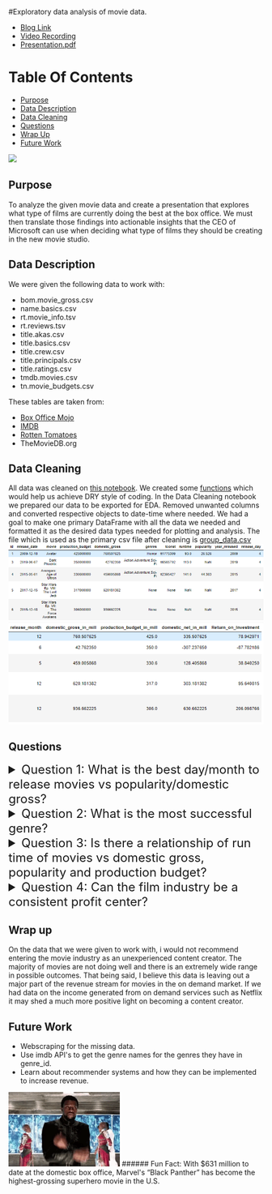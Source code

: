 #Exploratory data analysis of movie data.
* [Blog Link](https://medium.com/@saifkasmani84/creating-a-new-movie-studio-exploratory-data-analysis-of-movie-data-eafbc00a5d30)
* [Video Recording](https://youtu.be/dM9IPFhCnEM)
* [Presentation.pdf](./presentation.pptx.pdf)

# Table Of Contents
* [Purpose](#purpose)
* [Data Description](#data-description)
* [Data Cleaning](#data-cleaning)
* [Questions](#questions)
* [Wrap Up](#wrap-up)
* [Future Work](#future-work)

<img src='images/giphy.gif'/>

## Purpose
To analyze the given movie data and create a presentation that explores what type of films are currently doing the best at the box office. We must then translate those findings into actionable insights that the CEO of Microsoft can use when deciding what type of films they should be creating in the new movie studio.

## Data Description
We were given the following data to work with:
* bom.movie_gross.csv
* name.basics.csv
* rt.movie_info.tsv
* rt.reviews.tsv
* title.akas.csv
* title.basics.csv
* title.crew.csv
* title.principals.csv
* title.ratings.csv
* tmdb.movies.csv
* tn.movie_budgets.csv


These tables are taken from:
* [Box Office Mojo](https://www.boxofficemojo.com/)
* [IMDB](https://www.imdb.com/)
* [Rotten Tomatoes](https://www.rottentomatoes.com/)
* TheMovieDB.org

## Data Cleaning
All data was cleaned on [this notebook](./DataCleaning.ipynb).
 We created some [functions](./Data_Cleaning_Functions.py) which would help us achieve DRY style of coding.
In the Data Cleaning notebook we prepared our data to be exported for EDA. Removed unwanted columns and converted respective objects to date-time where needed. We had a goal to make one primary DataFrame with all the data we needed and formatted it as the desired data types needed for plotting and analysis. The file which is used as the primary csv file after cleaning is [group_data.csv](Data/group_data.csv)
<img src='images/1a.PNG'>
<img src='images/1b.PNG'>

## Questions

<details><summary style="font-size: 24px"> Question 1: What is the best day/month to release movies vs popularity/domestic gross?</summary>

[Q1Notebook](./Question1.ipynb)
### EDA
<img src='images/q1a.png'>
<img src='images/q1b.png'>
<img src='images/q1c.png'>
<img src='images/q1d.png'>

### Conclusion
**Friday** is the best day to release a movie, in terms of both popularity and also domestic gross. **December** is the best month to release a movie, in terms of both popularity and domestic gross

### Recommendation 
Try to release movies on a Friday so that more people will come and watch the movie which will drive up ticket sales as compared to other days. We have found out that December by far is the most popular and profitable month for movies to be released as compared to other months. So try to release movies in the October to December range of months.
</details>

<details><summary style="font-size: 24px"> Question 2: What is the most successful genre?</summary>
[Q2Notebook](./Question2.ipynb)
We were tasked with analysing what genre would be the most profitable for Mircosoft to consider as a category for them to enter the movie making industry. We decided to answer the following questions about movie genres to assist in finding what the best strategy for Mircosoft should be.

* What is the top overall movie genre?

* Is there a correlation between release month and higher profitability in that genre?

* Is there a correlation between production budget and net profits in the that genre?

### EDA
<img src='images/q2a.png'>
<img src='images/q2b.png'>
<img src='images/q2c.png'>

### Conclusion

* Out of the top 100 domestic gross movies over the past 30 years, the genre 'Action, Adventure, Sci-Fi' made up the largest successful genre group in that data sample.
* Our findings showed that releasing 'Action, Adventure, Sci-Fi' movies in late Spring/early-mid Summer, Spring Break week, during the holidays, and if it is a cultural movie, released during that culture's Heritage month, all proved to be the most profitable times of the year to release that genre.
* Sticking to a production budget of 200 million dollars while producing an 'Action, Adventure, Sci-Fi' movie has proven to be the key ingredient to high net profitability that can be forecasted to be between 200-500 million dollars.

### Recommendation

The final recommendation to Microsoft pertaining to what genre would be the most profitable for them to make movies in would be **'Action, Adventure, Sci-Fi'**.
</details>

<details><summary style="font-size: 24px"> Question 3: Is there a relationship of run time of movies vs domestic gross, popularity and production budget? </summary>
[Q3Notebook](./Question3.ipynb)
Here we try to examine if there is a relationship between domestic gross/production budget vs runtime in minutes of a movie. We take the Top 100 highest grossing movies and the Bottom 100 lowest grossing movies and find out the mean runtime for them.

### EDA
<img src='images/q3a.png'>
<img src='images/q3b.png'>
<img src='images/q3c.png'>
<img src='images/q3d.png'>

### Conclusion
It seems that the highest grossing movies average to be around **123 minutes** while the lowest grossing movies average around the **95 minutes** mark. The most popular movies in the top 100 movies have a runtime of **149 minutes**. If we take into consideration the most popular movies like Titanic, Avatar and all Marvel movies, this is what we would expect. As per our numbers, people normally like longer movies. Also as we can see in the heatmap that the correlation coefficient of runtime to production budget is positively correlated and is **0.31** which is moderately strong.

### Recommendation
Make movies averaging the **120-150 minutes** range and keep in mind that one of the factors that will make production budget increase is the increase in movie runtime.
</details>

<details><summary style="font-size: 24px"> Question 4:  Can the film industry be a consistent profit center?</summary>
[Q4Notebook](./Question4.ipynb)

Here we will evaluate questions such as:

* Are movies making more or less profit since 2000?
* Are movies getting more expensive to make since 2000?
* Does spending more money on production increase your chances of being profitable?
The intent of these questions are to provide an insight if the movie industry is thriving or failing. We want our clients to make the smartest decisions. We are looking to see if "an ounce of prevention equals a pound of cure". If we can inform our clients that entering the movie business will not only be a waste of time, but also a waste of resources not beginning down that path is the smartest choice to make.

### EDA
<img src='images/q41.png'>
<img src='images/q42.png'>
<img src='images/q43.png'>
<img src='images/q44.png'>
<img src='images/q46.png'>
<img src='images/q47.png'>
<img src='images/q48.png'>

### Conclusion
**1. Are ticket sales growing since 2000?**
Figure 1.1 answers this question pretty plainly looking at the blue line representing ticket sales. Ticket sales shows an unicumbered picture of the demand for the movies created that year. From 2000 to 2015 ticket sales were not growing until a crazy spike going around 2018. Ticket sales after 2019 have declined dramatically after an impressive 2018 back to the same levels they were at the entire 2 decades we evaluated. There is no measurable growth in demand from 2000 to 2019.

**2. Are movies making more or less profit since 2000?**
This question is easily answerable looking at Figure 1.1, Figure 2.2, and Figure 3.0. Looking at Figure 2.2 we see the relationship of profit per movie over time with a line of best fit plotted showing the trend. The slope is flat to barely negative. Figure 3.0 shows the correlation coefficient between profit per movie and the year it was released is -0.17. This also shows there is a negligible negative correlation to the year it was released and the profit of the movie. This shows that movies are not becoming more profitable over time.

**3. Are movies getting more expensive to make since 2000?**
Similarly to question 2 lets look at Figure 2.1 and Figure 3.0. Figure 2.1 shows production budgets per movie over time. The line of best fit is showing a steep ascent which means that productions budgets have been growing as the years passed. Figure 3.0 shows the correlation coefficient between these two variables is 0.64. This is proof of a strong positive correlation of these values as the years go on the production budgets also increase. This shows that movies are becoming increasingly expensive to make over time.

**4. Does a larger production budget increase your chances of producing a profitable movie?**
Figure 3.0 measures the correlation between multiple variables including production budget and profit per movie and ROI. The values for production budget vs profit is 0.055 and production budget vs ROI is -0.14. This means that while production budget does have a little effect on ticket sales the increased cost in the budget is greater therefore hurting your return metrics. This shows that a larger production budget has no change to your profit and actually will hurt your return metrics.

### Recommendation
On this data I would not reccomend entering the movie industry as an unexperienced content creator. The majority of movies are not doing well and there is an extremely wide range in possible outcomes. That being said, I believe this data is leaving out a major part of the revenue stream for movies in the on demand market. If we had data on the income generated from on demand services such as Netflix it may shed a much more positive light on becoming a content creator. 
</details>

## Wrap up 
On the data that we were given to work with, i would not recommend entering the movie industry as an unexperienced content creator. The majority of movies are not doing well and there is an extremely wide range in possible outcomes. That being said, I believe this data is leaving out a major part of the revenue stream for movies in the on demand market. If we had data on the income generated from on demand services such as Netflix it may shed a much more positive light on becoming a content creator.

## Future Work
* Webscraping for the missing data.
* Use imdb API's to get the genre names for the genres they have in genre_id.
* Learn about recommender systems and how they can be implemented to increase revenue.


<img src='images/wakanda.gif'/>
###### Fun Fact: With $631 million to date at the domestic box office, Marvel's “Black Panther” has become the highest-grossing superhero movie in the U.S.